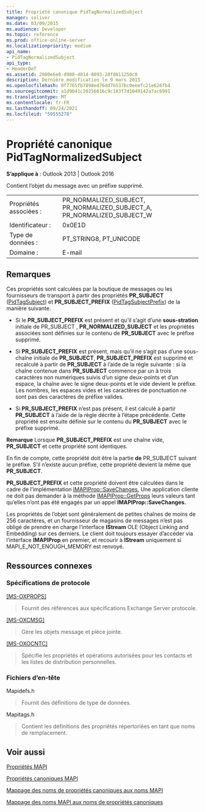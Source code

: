 ```yaml
---
title: Propriété canonique PidTagNormalizedSubject
manager: soliver
ms.date: 03/09/2015
ms.audience: Developer
ms.topic: reference
ms.prod: office-online-server
ms.localizationpriority: medium
api_name:
- PidTagNormalizedSubject
api_type:
- HeaderDef
ms.assetid: 2000e6e8-d908-4814-8093-28f8011250c8
description: Dernière modification le 9 mars 2015
ms.openlocfilehash: 0f7765fb7898ed76dd7b537bc0eeefc21e626fb4
ms.sourcegitcommit: a1d9041c20256616c9c183f7d1049142a7ac6991
ms.translationtype: MT
ms.contentlocale: fr-FR
ms.lasthandoff: 09/24/2021
ms.locfileid: "59555278"
---
```

# <a name="pidtagnormalizedsubject-canonical-property"></a>Propriété canonique PidTagNormalizedSubject

  
  
**S’applique à** : Outlook 2013 | Outlook 2016 
  
Contient l’objet du message avec un préfixe supprimé.
  
|||
|:-----|:-----|
|Propriétés associées :  <br/> |PR_NORMALIZED_SUBJECT, PR_NORMALIZED_SUBJECT_A, PR_NORMALIZED_SUBJECT_W  <br/> |
|Identificateur :  <br/> |0x0E1D  <br/> |
|Type de données :  <br/> |PT_STRING8, PT_UNICODE  <br/> |
|Domaine :  <br/> |E-mail  <br/> |
   
## <a name="remarks"></a>Remarques

Ces propriétés sont calculées par la boutique de messages ou les fournisseurs de transport à partir des propriétés **PR_SUBJECT** ([PidTagSubject](pidtagsubject-canonical-property.md)) et **PR_SUBJECT_PREFIX** ([PidTagSubjectPrefix](pidtagsubjectprefix-canonical-property.md)) de la manière suivante.
  
- Si le **PR_SUBJECT_PREFIX** est présent et qu’il s’agit d’une **sous-stration** initiale de PR_SUBJECT , **PR_NORMALIZED_SUBJECT** et les propriétés associées sont définies sur le contenu de **PR_SUBJECT** avec le préfixe supprimé. 
    
- Si **PR_SUBJECT_PREFIX** est présent, mais qu’il ne s’agit pas d’une sous-chaîne initiale de **PR_SUBJECT**, **PR_SUBJECT_PREFIX** est supprimé et recalculé à partir de **PR_SUBJECT** à l’aide de la règle suivante : si la chaîne contenue dans **PR_SUBJECT** commence par un à trois caractères non numériques suivis d’un signe deux-points et d’un espace, la chaîne avec le signe deux-points et le vide devient le préfixe. Les nombres, les espaces vides et les caractères de ponctuation ne sont pas des caractères de préfixe valides. 
    
- Si **PR_SUBJECT_PREFIX** n’est pas présent, il est calculé à partir **PR_SUBJECT** à l’aide de la règle décrite à l’étape précédente. Cette propriété est ensuite définie sur le contenu du **PR_SUBJECT** avec le préfixe supprimé. 
    
 **Remarque** Lorsque **PR_SUBJECT_PREFIX** est une chaîne vide, **PR_SUBJECT** et cette propriété sont identiques. 
  
En fin de compte, cette propriété doit être la partie **de** PR_SUBJECT suivant le préfixe. S’il n’existe aucun préfixe, cette propriété devient la même que **PR_SUBJECT**.
  
 **PR_SUBJECT_PREFIX** et cette propriété doivent être calculées dans le cadre de l’implémentation [IMAPIProp::SaveChanges.](imapiprop-savechanges.md) Une application cliente ne doit pas demander à la méthode [IMAPIProp::GetProps](imapiprop-getprops.md) leurs valeurs tant qu’elles n’ont pas été engagés par un appel **IMAPIProp::SaveChanges.** 
  
Les propriétés de l’objet sont généralement de petites chaînes de moins de 256 caractères, et un fournisseur de magasins de messages n’est pas obligé de prendre en charge l’interface **IStream** OLE (Object Linking and Embedding) sur ces derniers. Le client doit toujours essayer d’accéder via l’interface **IMAPIProp** en premier, et recourir à **IStream** uniquement si MAPI_E_NOT_ENOUGH_MEMORY est renvoyé. 
  
## <a name="related-resources"></a>Ressources connexes

### <a name="protocol-specifications"></a>Spécifications de protocole

[[MS-OXPROPS]](https://msdn.microsoft.com/library/f6ab1613-aefe-447d-a49c-18217230b148%28Office.15%29.aspx)
  
> Fournit des références aux spécifications Exchange Server protocole.
    
[[MS-OXCMSG]](https://msdn.microsoft.com/library/7fd7ec40-deec-4c06-9493-1bc06b349682%28Office.15%29.aspx)
  
> Gère les objets message et pièce jointe.
    
[[MS-OXOCNTC]](https://msdn.microsoft.com/library/9b636532-9150-4836-9635-9c9b756c9ccf%28Office.15%29.aspx)
  
> Spécifie les propriétés et opérations autorisées pour les contacts et les listes de distribution personnelles.
    
### <a name="header-files"></a>Fichiers d’en-tête

Mapidefs.h
  
> Fournit des définitions de type de données.
    
Mapitags.h
  
> Contient les définitions des propriétés répertoriées en tant que noms de remplacement.
    
## <a name="see-also"></a>Voir aussi



[Propriétés MAPI](mapi-properties.md)
  
[Propriétés canoniques MAPI](mapi-canonical-properties.md)
  
[Mappage des noms de propriétés canoniques aux noms MAPI](mapping-canonical-property-names-to-mapi-names.md)
  
[Mappage des noms MAPI aux noms de propriétés canoniques](mapping-mapi-names-to-canonical-property-names.md)

